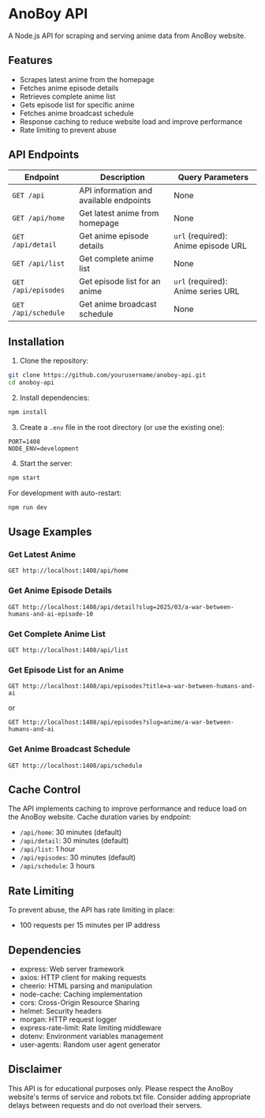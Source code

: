 # AnoBoy API

A Node.js API for scraping and serving anime data from AnoBoy website.

## Features

- Scrapes latest anime from the homepage
- Fetches anime episode details
- Retrieves complete anime list
- Gets episode list for specific anime
- Fetches anime broadcast schedule
- Response caching to reduce website load and improve performance
- Rate limiting to prevent abuse

## API Endpoints

| Endpoint | Description | Query Parameters |
|----------|-------------|------------------|
| `GET /api` | API information and available endpoints | None |
| `GET /api/home` | Get latest anime from homepage | None |
| `GET /api/detail` | Get anime episode details | `url` (required): Anime episode URL |
| `GET /api/list` | Get complete anime list | None |
| `GET /api/episodes` | Get episode list for an anime | `url` (required): Anime series URL |
| `GET /api/schedule` | Get anime broadcast schedule | None |

## Installation

1. Clone the repository:
```bash
git clone https://github.com/yourusername/anoboy-api.git
cd anoboy-api
```

2. Install dependencies:
```bash
npm install
```

3. Create a `.env` file in the root directory (or use the existing one):
```
PORT=1408
NODE_ENV=development
```

4. Start the server:
```bash
npm start
```

For development with auto-restart:
```bash
npm run dev
```

## Usage Examples

### Get Latest Anime
```
GET http://localhost:1408/api/home
```

### Get Anime Episode Details
```
GET http://localhost:1408/api/detail?slug=2025/03/a-war-between-humans-and-ai-episode-10
```

### Get Complete Anime List
```
GET http://localhost:1408/api/list
```

### Get Episode List for an Anime
```
GET http://localhost:1408/api/episodes?title=a-war-between-humans-and-ai
```
or
```
GET http://localhost:1408/api/episodes?slug=anime/a-war-between-humans-and-ai
```

### Get Anime Broadcast Schedule
```
GET http://localhost:1408/api/schedule
```

## Cache Control

The API implements caching to improve performance and reduce load on the AnoBoy website. Cache duration varies by endpoint:

- `/api/home`: 30 minutes (default)
- `/api/detail`: 30 minutes (default)
- `/api/list`: 1 hour
- `/api/episodes`: 30 minutes (default)
- `/api/schedule`: 3 hours

## Rate Limiting

To prevent abuse, the API has rate limiting in place:
- 100 requests per 15 minutes per IP address

## Dependencies

- express: Web server framework
- axios: HTTP client for making requests
- cheerio: HTML parsing and manipulation
- node-cache: Caching implementation
- cors: Cross-Origin Resource Sharing
- helmet: Security headers
- morgan: HTTP request logger
- express-rate-limit: Rate limiting middleware
- dotenv: Environment variables management
- user-agents: Random user agent generator

## Disclaimer

This API is for educational purposes only. Please respect the AnoBoy website's terms of service and robots.txt file. Consider adding appropriate delays between requests and do not overload their servers.
